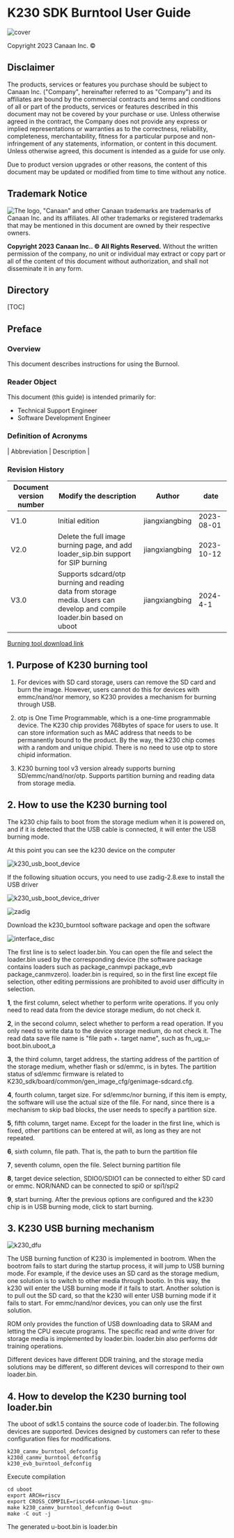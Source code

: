 # K230 SDK Burntool User Guide

![cover](../../../../zh/images/canaan-cover.png)

Copyright 2023 Canaan Inc. ©

<div style="page-break-after:always"></div>

## Disclaimer

The products, services or features you purchase should be subject to Canaan Inc. ("Company", hereinafter referred to as "Company") and its affiliates are bound by the commercial contracts and terms and conditions of all or part of the products, services or features described in this document may not be covered by your purchase or use. Unless otherwise agreed in the contract, the Company does not provide any express or implied representations or warranties as to the correctness, reliability, completeness, merchantability, fitness for a particular purpose and non-infringement of any statements, information, or content in this document. Unless otherwise agreed, this document is intended as a guide for use only.

Due to product version upgrades or other reasons, the content of this document may be updated or modified from time to time without any notice.

## Trademark Notice

![The logo](../../../../zh/images/logo.png), "Canaan" and other Canaan trademarks are trademarks of Canaan Inc. and its affiliates. All other trademarks or registered trademarks that may be mentioned in this document are owned by their respective owners.

**Copyright 2023 Canaan Inc.. © All Rights Reserved.**
Without the written permission of the company, no unit or individual may extract or copy part or all of the content of this document without authorization, and shall not disseminate it in any form.

<div style="page-break-after:always"></div>

## Directory

[TOC]

## Preface

### Overview

This document describes instructions for using the Burnool.

### Reader Object

This document (this guide) is intended primarily for:

- Technical Support Engineer
- Software Development Engineer

### Definition of Acronyms

| Abbreviation | Description |

### Revision History

| Document version number  | Modify the description                           | Author | date       |
|------------|-----------------------------------|--------|------------|
| V1.0       | Initial edition                              | jiangxiangbing | 2023-08-01 |
| V2.0       | Delete the full image burning page, and add loader_sip.bin support for SIP burning     | jiangxiangbing | 2023-10-12 |
| V3.0 | Supports sdcard/otp burning and reading data from storage media. Users can develop and compile loader.bin based on uboot | jiangxiangbing | 2024-4-1 |

[Burning tool download link](https://kendryte-download.canaan-creative.com/k230/downloads/burn_tool/k230_burntool_v3.7z)

## 1. Purpose of K230 burning tool

1. For devices with SD card storage, users can remove the SD card and burn the image. However, users cannot do this for devices with emmc/nand/nor memory, so K230 provides a mechanism for burning through USB.

1. otp is One Time Programmable, which is a one-time programmable device. The K230 chip provides 768bytes of space for users to use. It can store information such as MAC address that needs to be permanently bound to the product. By the way, the k230 chip comes with a random and unique chipid. There is no need to use otp to store chipid information.

1. K230 burning tool v3 version already supports burning SD/emmc/nand/nor/otp. Supports partition burning and reading data from storage media.

## 2. How to use the K230 burning tool

The k230 chip fails to boot from the storage medium when it is powered on, and if it is detected that the USB cable is connected, it will enter the USB burning mode.

At this point you can see the k230 device on the computer

![k230_usb_boot_device](../../../../zh/01_software/pc/burntool/images/k230_usb_boot_device.png)

If the following situation occurs, you need to use zadig-2.8.exe to install the USB driver

![k230_usb_boot_device_driver](../../../../zh/01_software/pc/burntool/images/k230_usb_boot_device_driver.png)

![zadig](../../../../zh/01_software/pc/burntool/images/zadig.png)

Download the k230_burntool software package and open the software

![interface_disc](../../../../zh/01_software/pc/burntool/images/interface_disc.png)

The first line is to select loader.bin. You can open the file and select the loader.bin used by the corresponding device (the software package contains loaders such as package_canmvpi package_evb package_canmvzero). loader.bin is required, so in the first line except file selection, other editing permissions are prohibited to avoid user difficulty in selection.

**1**, the first column, select whether to perform write operations. If you only need to read data from the device storage medium, do not check it.

**2**, in the second column, select whether to perform a read operation. If you only need to write data to the device storage medium, do not check it. The read data save file name is "file path +. target name", such as fn_ug_u-boot.bin.uboot_a

**3**, the third column, target address, the starting address of the partition of the storage medium, whether flash or sd/emmc, is in bytes. The partition status of sd/emmc firmware is related to K230_sdk/board/common/gen_image_cfg/genimage-sdcard.cfg.

**4**, fourth column, target size. For sd/emmc/nor burning, if this item is empty, the software will use the actual size of the file. For nand, since there is a mechanism to skip bad blocks, the user needs to specify a partition size.

**5**, fifth column, target name. Except for the loader in the first line, which is fixed, other partitions can be entered at will, as long as they are not repeated.

**6**, sixth column, file path. That is, the path to burn the partition file

**7**, seventh column, open the file. Select burning partition file

**8**, target device selection, SDIO0/SDIO1 can be connected to either SD card or emmc. NOR/NAND can be connected to spi0 or spi1/spi2

**9**, start burning. After the previous options are configured and the k230 chip is in USB burning mode, click to start burning.

## 3. K230 USB burning mechanism

![k230_dfu](../../../../zh/01_software/pc/burntool/images/k230_dfu.png)

The USB burning function of K230 is implemented in bootrom. When the bootrom fails to start during the startup process, it will jump to USB burning mode. For example, if the device uses an SD card as the storage medium, one solution is to switch to other media through bootio. In this way, the k230 will enter the USB burning mode if it fails to start. Another solution is to pull out the SD card, so that the k230 will enter USB burning mode if it fails to start. For emmc/nand/nor devices, you can only use the first solution.

ROM only provides the function of USB downloading data to SRAM and letting the CPU execute programs. The specific read and write driver for storage media is implemented by loader.bin. loader.bin also performs ddr training operations.

Different devices have different DDR training, and the storage media solutions may be different, so different devices will correspond to their own loader.bin.

## 4. How to develop the K230 burning tool loader.bin

The uboot of sdk1.5 contains the source code of loader.bin. The following devices are supported. Devices designed by customers can refer to these configuration files for modifications.

```shell
k230_canmv_burntool_defconfig
k230d_canmv_burntool_defconfig
k230_evb_burntool_defconfig
```

Execute compilation

```shell
cd uboot
export ARCH=riscv
export CROSS_COMPILE=riscv64-unknown-linux-gnu-
make k230_canmv_burntool_defconfig O=out
make -C out -j
```

The generated u-boot.bin is loader.bin
